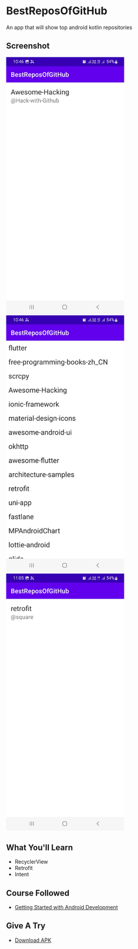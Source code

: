 BestReposOfGitHub
=================

An app that will show top android kotlin repositories

Screenshot
------------

<p float="left">
<img src="https://github.com/noobshubham/BestReposOfGitHub/blob/master/source-preview/screenshot/detailsRepoActivity.jpg" width="320"/>
<img src="https://github.com/noobshubham/BestReposOfGitHub/blob/master/source-preview/screenshot/mainActivity.jpg" width="320"/>
<img src="https://github.com/noobshubham/BestReposOfGitHub/blob/master/source-preview/screenshot/retrofit.jpg" width="320"/>
</p>


What You'll Learn
------------

- RecyclerView
- Retrofit
- Intent

Course Followed
------------

- [Getting Started with Android Development](https://www.pluralsight.com/courses/getting-started-android-development)

Give A Try
------------

- [Download APK](https://github.com/noobshubham/BestReposOfGitHub/releases/download/v1.0/BestReposOfGitHub.apk)
